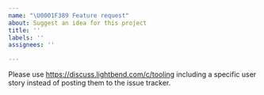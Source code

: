 ```yaml
---
name: "\U0001F389 Feature request"
about: Suggest an idea for this project
title: ''
labels: ''
assignees: ''

---
```


Please use https://discuss.lightbend.com/c/tooling including a specific user story instead of posting them to the issue tracker.
